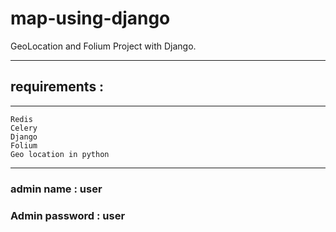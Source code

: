 # map-using-django
GeoLocation and Folium Project with Django. 


---
## requirements :
---
```
Redis
Celery
Django
Folium
Geo location in python
```
---
### admin name : user
### Admin password : user

